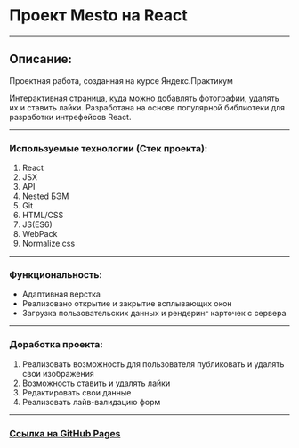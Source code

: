 # Проект Mesto на React
***
## Описание:
Проектная работа, созданная на курсе Яндекс.Практикум

Интерактивная страница, куда можно добавлять фотографии, удалять их и ставить лайки. Разработана на основе популярной библиотеки для разработки интрефейсов React.
***
### Используемые технологии (Стек проекта):
1. React
2. JSX
3. API
4. Nested БЭМ
5. Git
6. HTML/CSS
7. JS(ES6)
8. WebPack
9. Normalize.css
***
### Функциональность:
* Адаптивная верстка
* Реализовано открытие и закрытие всплывающих окон
* Загрузка пользовательских данных и рендеринг карточек с сервера
***
### Доработка проекта:
1. Реализовать возможность для пользователя публиковать и удалять свои изображения
2. Возможность ставить и удалять лайки
3. Редактировать свои данные
4. Реализовать лайв-валидацию форм
***
### [Ссылка на GitHub Pages](https://alinarashitova.github.io/mesto-react/)
